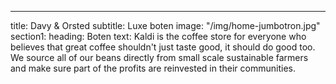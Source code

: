 ---
title: Davy & Orsted
subtitle: Luxe boten
image: "/img/home-jumbotron.jpg"
section1:
  heading: Boten
  text: Kaldi is the coffee store for everyone who believes that great coffee shouldn't
    just taste good, it should do good too. We source all of our beans directly from
    small scale sustainable farmers and make sure part of the profits are reinvested
    in their communities.

